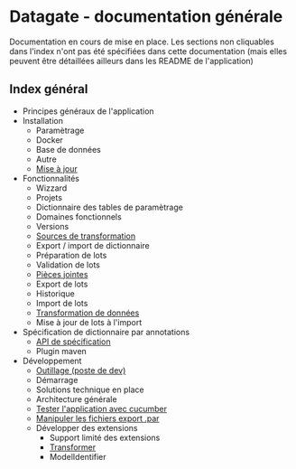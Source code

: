 # Datagate - documentation générale

Documentation en cours de mise en place. Les sections non cliquables dans l'index n'ont pas été spécifiées dans cette documentation (mais elles peuvent être détaillées ailleurs dans les README de l'application)

## Index général

* Principes généraux de l'application
* Installation
  * Paramètrage
  * Docker
  * Base de données
  * Autre
  * [Mise à jour](updates.md)
* Fonctionnalités
  * Wizzard
  * Projets
  * Dictionnaire des tables de paramètrage
  * Domaines fonctionnels
  * Versions
  * [Sources de transformation](transformer-source.md)
  * Export / import de dictionnaire
  * Préparation de lots
  * Validation de lots
  * [Pièces jointes](attachments.md)
  * Export de lots
  * Historique
  * Import de lots
  * [Transformation de données](transformer-apply.md)
  * Mise à jour de lots à l'import
* Spécification de dictionnaire par annotations 
  * [API de spécification](spec-api.md)
  * Plugin maven
* Développement
  * [Outillage (poste de dev)](dev-tools.md)
  * Démarrage
  * Solutions technique en place
  * Architecture générale
  * [Tester l'application avec cucumber](cucumber-testing.md)
  * [Manipuler les fichiers export .par](read-export.md)
  * Développer des extensions
    * Support limité des extensions
    * [Transformer](transformer-develop.md)
    * ModelIdentifier
